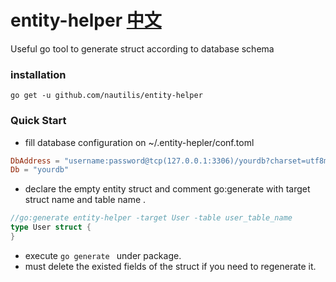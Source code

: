 # entity-helper [中文](./README_CN.md) #
Useful go tool to generate struct according to database schema

### installation

```shell
go get -u github.com/nautilis/entity-helper 
```

### Quick Start

- fill database configuration on ~/.entity-hepler/conf.toml
```toml
DbAddress = "username:password@tcp(127.0.0.1:3306)/yourdb?charset=utf8mb4"
Db = "yourdb"
```
- declare the empty entity struct and comment go:generate with target struct name and table name .
```go
//go:generate entity-helper -target User -table user_table_name
type User struct {
}
```
- execute ```go generate ``` under package.
- must delete the existed fields of the struct if you need to regenerate it.
